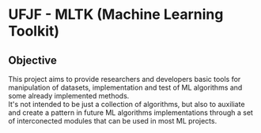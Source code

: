# UFJF - MLTK (Machine Learning Toolkit)
## Objective
This project aims to provide researchers and developers basic tools for manipulation of datasets, implementation and test of ML algorithms
and some already implemented methods.<br />
It's not intended to be just a collection of algorithms, but also to auxiliate and create a pattern in future ML algorithms implementations
through a set of interconected modules that can be used in most ML projects.
